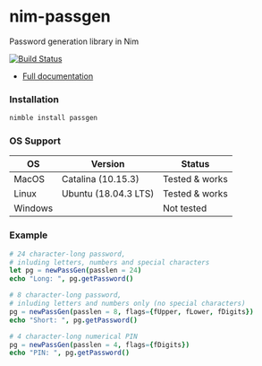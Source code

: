 # nim-passgen
Password generation library in Nim

[![Build Status](https://travis-ci.org/rustomax/nim-passgen.svg?branch=master)](https://travis-ci.org/rustomax/nim-passgen)

* [Full documentation](https://rustomax.github.io/dev/nim/passgen/passgen.html)

### Installation
```sh
nimble install passgen
```

### OS Support

| OS      | Version              | Status         |
|---------|----------------------|----------------|
| MacOS   | Catalina (10.15.3)   | Tested & works |
| Linux   | Ubuntu (18.04.3 LTS) | Tested & works |
| Windows |                      | Not tested     |

### Example

```nim
# 24 character-long password,
# inluding letters, numbers and special characters
let pg = newPassGen(passlen = 24)
echo "Long: ", pg.getPassword()

# 8 character-long password,
# inluding letters and numbers only (no special characters)
pg = newPassGen(passlen = 8, flags={fUpper, fLower, fDigits})
echo "Short: ", pg.getPassword()

# 4 character-long numerical PIN
pg = newPassGen(passlen = 4, flags={fDigits})
echo "PIN: ", pg.getPassword()
```
